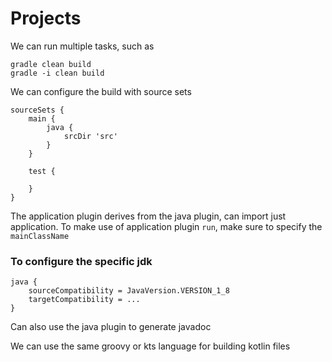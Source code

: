 # Projects

We can run multiple tasks, such as 
```
gradle clean build
gradle -i clean build
```


We can configure the build with source sets
```Gradle
sourceSets {
    main {
        java {
            srcDir 'src'
        }
    }

    test {

    }
}
```


The application plugin derives from the java plugin, can import just application.
To make use of application plugin `run`, make sure to specify the `mainClassName`


### To configure the specific jdk
```Gradle
java {
    sourceCompatibility = JavaVersion.VERSION_1_8
    targetCompatibility = ...
}
```


Can also use the java plugin to generate javadoc


We can use the same groovy or kts language for building kotlin files

